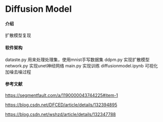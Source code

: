 # Diffusion Model

#### 介绍
扩散模型复现


#### 软件架构
dataste.py 用来处理处理集，使用mnist手写数据集
ddpm.py 实现扩散模型
network.py 实现unet神经网络
main.py 实现训练
diffusionmodel.ipynb 可视化加噪去噪过程


#### 参考文献
https://segmentfault.com/a/1190000043744225#item-1

https://blog.csdn.net/DFCED/article/details/132394895

https://blog.csdn.net/wshzd/article/details/132347788